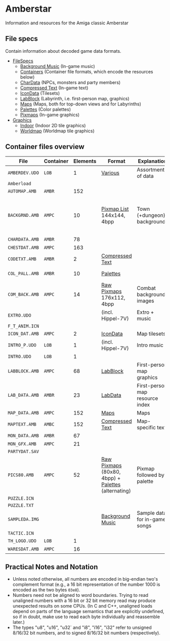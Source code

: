 # Amberstar

Information and resources for the Amiga classic Amberstar

## File specs

Contain information about decoded game data formats.

- [FileSpecs](FileSpecs/)
  - [Background Music](FileSpecs/Hippel-CoSo.md) (In-game music)
  - [Containers](FileSpecs/Containers.md) (Container file formats, which encode the resources below)
  - [CharData](FileSpecs/CharData.md) (NPCs, monsters and party members)
  - [Compressed Text](FileSpecs/CompressedText.md) (In-game text)
  - [IconData](FileSpecs/IconData.md) (Tilesets)
  - [LabBlock](FileSpecs/LabData.md) (Labyrinth, i.e. first-person map, graphics)
  - [Maps](FileSpecs/Maps.md) (Maps, both for top-down views and for Labyrinths)
  - [Palettes](FileSpecs/Palettes.md) (Color palettes)
  - [Pixmaps](FileSpecs/Pixmaps.md) (In-game graphics)
- [Graphics](Graphics/)
  - [Indoor](Graphics/Indoor/) (Indoor 2D tile graphics)
  - [Worldmap](Graphics/Worldmap/) (Worldmap tile graphics)

## Container files overview

| File           | Container | Elements | Format                                                                                              | Explanation                     | Decoded                                                                    |
|----------------|-----------|----------|-----------------------------------------------------------------------------------------------------|---------------------------------|----------------------------------------------------------------------------|
| `AMBERDEV.UDO` | `LOB`     | 1        | [Various](FileSpecs/Amberdev.md)                                                                    | Assortment of data              | only very partially                                                        |
| `Amberload`    |           |          |                                                                                                     |                                 |                                                                            |
| `AUTOMAP.AMB`  | `AMBR`    | 152      |                                                                                                     |                                 |                                                                            |
| `BACKGRND.AMB` | `AMPC`    | 10       | [Pixmap List](FileSpecs/Pixmaps.md) 144x144, 4bpp                                                   | Town (+dungeon) backgrounds     | yes (outdoors sunrise/sunset gradients missing, likely handled elsewhere?) |
| `CHARDATA.AMB` | `AMBR`    | 78       |                                                                                                     |                                 |                                                                            |
| `CHESTDAT.AMB` | `AMPC`    | 163      |                                                                                                     |                                 |                                                                            |
| `CODETXT.AMB`  | `AMBR`    | 2        | [Compressed Text](FileSpecs/CompressedText.md)                                                      |                                 | yes                                                                        |
| `COL_PALL.AMB` | `AMBR`    | 10       | [Palettes](FileSpecs/Palettes.md)                                                                   |                                 | for all intents and purposes                                               |
| `COM_BACK.AMB` | `AMPC`    | 14       | [Raw Pixmaps](FileSpecs/Pixmaps.md)  176x112, 4bpp                                                  | Combat background images        | Missing palettes                                                           |
| `EXTRO.UDO`    |           |          | (incl. Hippel-7V)                                                                                   | Extro + music                   |                                                                            |
| `F_T_ANIM.ICN` |           |          |                                                                                                     |                                 |                                                                            |
| `ICON_DAT.AMB` | `AMPC`    | 2        | [IconData](FileSpecs/IconData.md)                                                                   | Map tilesets                    | mostly                                                                     |
| `INTRO_P.UDO`  | `LOB`     | 1        | (incl. Hippel-7V)                                                                                   | Intro music                     |                                                                            |
| `INTRO.UDO`    | `LOB`     | 1        |                                                                                                     |                                 |                                                                            |
| `LABBLOCK.AMB` | `AMPC`    | 68       | [LabBlock](FileSpecs/LabData.md)                                                                    | First-person map graphics       | yes                                                                        |
| `LAB_DATA.AMB` | `AMBR`    | 23       | [LabData](FileSpecs/LabData.md)                                                                     | First-person map resource index | yes                                                                        |
| `MAP_DATA.AMB` | `AMPC`    | 152      | [Maps](FileSpecs/Maps.md)                                                                           | Maps                            | partly                                                                     |
| `MAPTEXT.AMB`  | `AMBC`    | 152      | [Compressed Text](FileSpecs/CompressedText.md)                                                      | Map-specific text               | yes                                                                        |
| `MON_DATA.AMB` | `AMBR`    | 67       |                                                                                                     |                                 |                                                                            |
| `MON_GFX.AMB`  | `AMPC`    | 21       |                                                                                                     |                                 |                                                                            |
| `PARTYDAT.SAV` |           |          |                                                                                                     |                                 |                                                                            |
| `PICS80.AMB`   | `AMPC`    | 52       | [Raw Pixmaps](FileSpecs/Pixmaps.md) (80x80, 4bpp) + [Palettes](FileSpecs/Palettes.md) (alternating) | Pixmap followed by palette      | Some palettes are off                                                      |
| `PUZZLE.ICN`   |           |          |                                                                                                     |                                 |                                                                            |
| `PUZZLE.TXT`   |           |          |                                                                                                     |                                 |                                                                            |
| `SAMPLEDA.IMG` |           |          | [Background Music](FileSpecs/Hippel-CoSo.md)                                                        | Sample data for in-game songs   | yes                                                                        |
| `TACTIC.ICN`   |           |          |                                                                                                     |                                 |                                                                            |
| `TH_LOGO.UDO`  | `LOB`     | 1        |                                                                                                     |                                 |                                                                            |
| `WARESDAT.AMB` | `AMPC`    | 16       |                                                                                                     |                                 |                                                                            |

## Practical Notes and Notation

- Unless noted otherwise, all numbers are encoded in big-endian two's complement format (e.g., a 16 bit representation of the number 1000 is encoded as the two bytes `03e8`).
- Numbers need not be aligned to word boundaries. Trying to read unaligned numbers with a 16 bit or 32 bit memory read may produce unexpected results on some CPUs. (In C and C++, unaligned loads depend on parts of the language semantics that are explicitly undefined, so if in doubt, make use to read each byte individually and reassemble later.)
- The types "u8", "u16", "u32` and "i8", "i16", "i32" refer to unsigned 8/16/32 bit numbers, and to signed 8/16/32 bit numbers (respectively).

